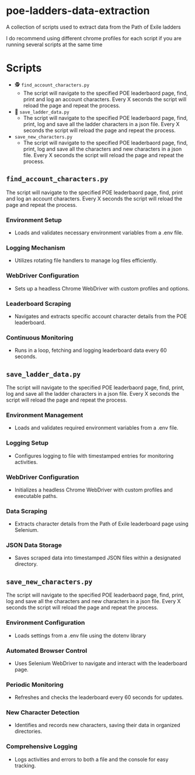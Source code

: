 # poe-ladders-data-extraction
A collection of scripts used to extract data from the Path of Exile ladders

I do recommend using different chrome profiles for each script if you are running several scripts at the same time

# Scripts
* 🕵 `find_account_characters.py`
  * The script will navigate to the specified POE leaderbaord page, find, print and log an account characters. Every X seconds the script will reload the page and repeat the process.
* 💾 `save_ladder_data.py`
  * The script will navigate to the specified POE leaderbaord page, find, print, log and save all the ladder characters in a json file. Every X seconds the script will reload the page and repeat the process.
* `save_new_characters.py`
  * The script will navigate to the specified POE leaderbaord page, find, print, log and save all the characters and new characters in a json file. Every X seconds the script will reload the page and repeat the process.

## `find_account_characters.py`
The script will navigate to the specified POE leaderbaord page, find, print and log an account characters. Every X seconds the script will reload the page and repeat the process.

### Environment Setup
+ Loads and validates necessary environment variables from a .env file.

### Logging Mechanism
+ Utilizes rotating file handlers to manage log files efficiently.

### WebDriver Configuration
+ Sets up a headless Chrome WebDriver with custom profiles and options.

### Leaderboard Scraping
+ Navigates and extracts specific account character details from the POE leaderboard.

### Continuous Monitoring
+ Runs in a loop, fetching and logging leaderboard data every 60 seconds.

## `save_ladder_data.py`
The script will navigate to the specified POE leaderbaord page, find, print, log and save all the ladder characters in a json file. Every X seconds the script will reload the page and repeat the process.

### Environment Management
+ Loads and validates required environment variables from a .env file.

### Logging Setup
+ Configures logging to file with timestamped entries for monitoring activities.

### WebDriver Configuration
+ Initializes a headless Chrome WebDriver with custom profiles and executable paths.

### Data Scraping
+ Extracts character details from the Path of Exile leaderboard page using Selenium.

### JSON Data Storage
+ Saves scraped data into timestamped JSON files within a designated directory.

## `save_new_characters.py`
The script will navigate to the specified POE leaderbaord page, find, print, log and save all the characters and new characters in a json file. Every X seconds the script will reload the page and repeat the process.

### Environment Configuration
+ Loads settings from a .env file using the dotenv library

### Automated Browser Control
+ Uses Selenium WebDriver to navigate and interact with the leaderboard page.

### Periodic Monitoring
+ Refreshes and checks the leaderboard every 60 seconds for updates.

### New Character Detection
+ Identifies and records new characters, saving their data in organized directories.

### Comprehensive Logging
+ Logs activities and errors to both a file and the console for easy tracking.
